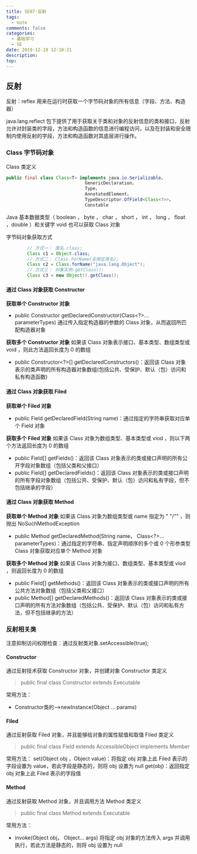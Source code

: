 ```yaml
---
title: SE07-反射
tags:
  - note
comments: false
categories:
  - 基础学习
  - SE
date: 2019-12-10 12:10:21
description:
top:
---
```


## 反射 

反射：reflex 用来在运行时获取一个字节码对象的所有信息（字段、方法、构造器）

java.lang.reflect 包下提供了用于获取关于类和对象的反射信息的类和接口，反射允许对封装类的字段，方法和构造函数的信息进行编程访问，以及在封装和安全限制内使用反射的字段，方法和构造函数对其底层进行操作。 

### Class 字节码对象

Class 类定义

```java
public final class Class<T> implements java.io.Serializable，
                              GenericDeclaration，
                              Type，
                              AnnotatedElement，
                              TypeDescriptor.OfField<Class<?>>，
                              Constable 
```
Java 基本数据类型（ boolean ， byte ， char ， short ， int ， long ， float ，double ）和关键字 void 也可以获取 Class 对象

字节码对象获取方式
```java
        // 方式一： 类名.class;
        Class c1 = Object.class;
        // 方式二： Class.forName(全限定类名);
        Class c2 = Class.forName("java.lang.Object");
        // 方式三： 对象实例.getClass();
        Class c3 = new Object().getClass();
```

#### 通过 Class 对象获取 Constructor

  **获取单个 Constructor 对象**
  * public Constructor<T> getDeclaredConstructor(Class<?>... parameterTypes) 通过传入指定构造器的参数的 Class 对象，从而返回所匹配构造器对象

  **获取多个 Constructor 对象**
  如果该 Class 对象表示接口、基本类型、数组类型或 void ，则此方法返回长度为 0 的数组
  * public Constructor<?>[] getDeclaredConstructors()：返回该 Class 对象表示的类声明的所有构造器对象数组(包括公共、受保护、默认（包）访问和私有构造函数)

#### 通过 Class 对象获取 Filed 
  
**获取单个 Filed 对象**
* public Field getDeclaredField(String name)：通过指定的字符串获取对应单个 Field 对象

**获取多个 Filed 对象**
如果该 Class 对象为数组类型、基本类型或 viod ，则以下两个方法返回长度为 0 的数组
* public Field[] getFields()：返回该 Class 对象表示的类或接口声明的所有公开字段对象数组（包括父类和父接口）
* public Field[] getDeclaredFields()：返回该 Class 对象表示的类或接口声明的所有字段对象数组（包括公共、受保护、默认（包）访问和私有字段，但不包括继承的字段）

#### 通过 Class 对象获取 Method

**获取单个 Method 对象**
如果该 Class 对象为数组类型或 name 指定为 " "/"" ，则抛出 NoSuchMethodException
* public Method getDeclaredMethod(String name， Class<?>... parameterTypes)：通过指定的字符串、指定声明顺序的多个或 0 个形参类型 Class 对象获取对应单个 Method 对象

**获取多个 Method 对象** 
如果该 Class 对象为接口、数组类型、基本类型或 viod ，则返回长度为 0 的数组 
* public Field[] getMethods()：返回该 Class 对象表示的类或接口声明的所有公共方法对象数组（包括父类和父接口）
* public Method[] getDeclaredMethods()：返回该 Class 对象表示的类或接口声明的所有方法对象数组（包括公共、受保护、默认（包）访问和私有方法，但不包括继承的方法）

### 反射相关类

注意抑制访问权限检查：通过反射类对象.setAccessible(true);

#### Constructor 

通过反射技术获取 Constructor 对象，并创建对象
Constructor 类定义
> public final class Constructor<T> extends Executable 

常用方法：
* Constructor类的-->newInstance(Object … params)

#### Filed

通过反射获取 Filed 对象，并且能够给对象的属性赋值和取值
Filed 类定义
> public final class Field extends AccessibleObject implements Member 

常用方法：
set(Object obj ，Object value)：将指定 obj 对象上此 Filed 表示的字段设置为 value，若此字段是静态的，则将 obj 设置为 null
get(obj)：返回指定 obj 对象上此 Filed 表示的字段值 

#### Method

通过反射获取 Method 对象，并且调用方法
Method 类定义
> public final class Method extends Executable 

常用方法：
* invoke(Object obj， Object... args) 将指定 obj 对象的方法传入 args 并调用执行，若此方法是静态的，则将 obj 设置为 null
